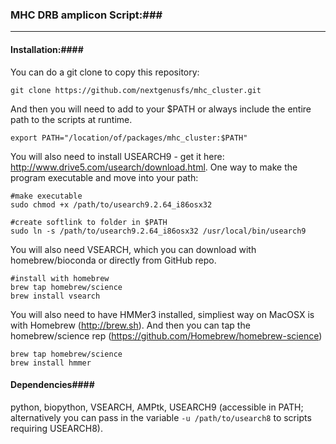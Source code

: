 ### MHC DRB amplicon Script:###

___
#### Installation:####
You can do a git clone to copy this repository:

`git clone https://github.com/nextgenusfs/mhc_cluster.git`

And then you will need to add to your $PATH or always include the entire path to the scripts at runtime.

`export PATH="/location/of/packages/mhc_cluster:$PATH"`

You will also need to install USEARCH9  - get it here: http://www.drive5.com/usearch/download.html.  One way to make the program executable and move into your path:

```
#make executable
sudo chmod +x /path/to/usearch9.2.64_i86osx32
```

```
#create softlink to folder in $PATH
sudo ln -s /path/to/usearch9.2.64_i86osx32 /usr/local/bin/usearch9
```
You will also need VSEARCH, which you can download with homebrew/bioconda or directly from GitHub repo.
```
#install with homebrew
brew tap homebrew/science
brew install vsearch
```

You will also need to have HMMer3 installed, simpliest way on MacOSX is with Homebrew (http://brew.sh).  And then you can tap the homebrew/science rep (https://github.com/Homebrew/homebrew-science)

```
brew tap homebrew/science
brew install hmmer
```
   
#### Dependencies####
python, biopython, VSEARCH, AMPtk, USEARCH9 (accessible in PATH; alternatively you can pass in the variable `-u /path/to/usearch8` to scripts requiring USEARCH8).

